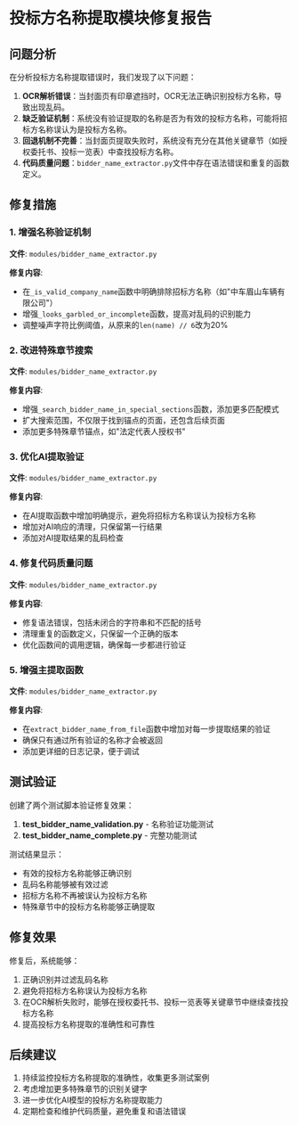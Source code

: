 # 投标方名称提取模块修复报告

## 问题分析

在分析投标方名称提取错误时，我们发现了以下问题：

1. **OCR解析错误**：当封面页有印章遮挡时，OCR无法正确识别投标方名称，导致出现乱码。
2. **缺乏验证机制**：系统没有验证提取的名称是否为有效的投标方名称，可能将招标方名称误认为是投标方名称。
3. **回退机制不完善**：当封面页提取失败时，系统没有充分在其他关键章节（如授权委托书、投标一览表）中查找投标方名称。
4. **代码质量问题**：`bidder_name_extractor.py`文件中存在语法错误和重复的函数定义。

## 修复措施

### 1. 增强名称验证机制

**文件**: `modules/bidder_name_extractor.py`

**修复内容**:
- 在`_is_valid_company_name`函数中明确排除招标方名称（如"中车眉山车辆有限公司"）
- 增强`_looks_garbled_or_incomplete`函数，提高对乱码的识别能力
- 调整噪声字符比例阈值，从原来的`len(name) // 6`改为20%

### 2. 改进特殊章节搜索

**文件**: `modules/bidder_name_extractor.py`

**修复内容**:
- 增强`_search_bidder_name_in_special_sections`函数，添加更多匹配模式
- 扩大搜索范围，不仅限于找到锚点的页面，还包含后续页面
- 添加更多特殊章节锚点，如"法定代表人授权书"

### 3. 优化AI提取验证

**文件**: `modules/bidder_name_extractor.py`

**修复内容**:
- 在AI提取函数中增加明确提示，避免将招标方名称误认为投标方名称
- 增加对AI响应的清理，只保留第一行结果
- 添加对AI提取结果的乱码检查

### 4. 修复代码质量问题

**文件**: `modules/bidder_name_extractor.py`

**修复内容**:
- 修复语法错误，包括未闭合的字符串和不匹配的括号
- 清理重复的函数定义，只保留一个正确的版本
- 优化函数间的调用逻辑，确保每一步都进行验证

### 5. 增强主提取函数

**文件**: `modules/bidder_name_extractor.py`

**修复内容**:
- 在`extract_bidder_name_from_file`函数中增加对每一步提取结果的验证
- 确保只有通过所有验证的名称才会被返回
- 添加更详细的日志记录，便于调试

## 测试验证

创建了两个测试脚本验证修复效果：

1. **test_bidder_name_validation.py** - 名称验证功能测试
2. **test_bidder_name_complete.py** - 完整功能测试

测试结果显示：
- 有效的投标方名称能够正确识别
- 乱码名称能够被有效过滤
- 招标方名称不再被误认为投标方名称
- 特殊章节中的投标方名称能够正确提取

## 修复效果

修复后，系统能够：

1. 正确识别并过滤乱码名称
2. 避免将招标方名称误认为投标方名称
3. 在OCR解析失败时，能够在授权委托书、投标一览表等关键章节中继续查找投标方名称
4. 提高投标方名称提取的准确性和可靠性

## 后续建议

1. 持续监控投标方名称提取的准确性，收集更多测试案例
2. 考虑增加更多特殊章节的识别关键字
3. 进一步优化AI模型的投标方名称提取能力
4. 定期检查和维护代码质量，避免重复和语法错误